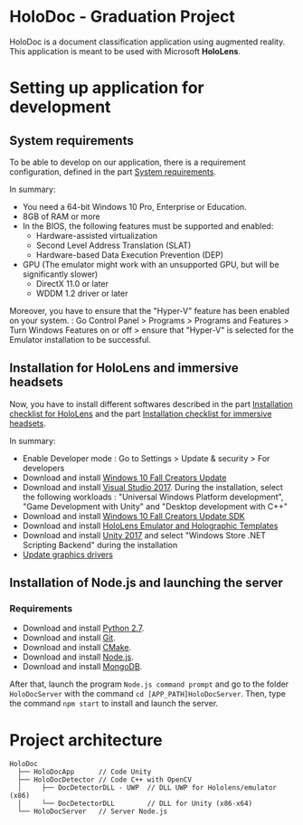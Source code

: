 # HoloDoc - Graduation Project

HoloDoc is a document classification application using augmented reality. This application is meant to be used with Microsoft **HoloLens**.

# Setting up application for development

## System requirements
To be able to develop on our application, there is a requirement configuration, defined in the part [System requirements](https://developer.microsoft.com/en-us/windows/mixed-reality/install_the_tools#system_requirements).

In summary:
 * You need a 64-bit Windows 10 Pro, Enterprise or Education.
 * 8GB of RAM or more
 * In the BIOS, the following features must be supported and enabled:
    * Hardware-assisted virtualization
    * Second Level Address Translation (SLAT)
    * Hardware-based Data Execution Prevention (DEP)
  * GPU (The emulator might work with an unsupported GPU, but will be significantly slower)
    * DirectX 11.0 or later
    * WDDM 1.2 driver or later

Moreover, you have to ensure that the "Hyper-V" feature has been enabled on your system. : Go Control Panel > Programs > Programs and Features > Turn Windows Features on or off > ensure that "Hyper-V" is selected for the Emulator installation to be successful.

## Installation for HoloLens and immersive headsets

Now, you have to install different softwares described in the part [Installation checklist for HoloLens](https://developer.microsoft.com/en-us/windows/mixed-reality/install_the_tools#installation_checklist_for_hololens) and the part [Installation checklist for immersive headsets](https://developer.microsoft.com/en-us/windows/mixed-reality/install_the_tools#installation_checklist_for_immersive_headsets).

In summary:
 * Enable Developer mode : Go to Settings > Update & security > For developers
 * Download and install [Windows 10 Fall Creators Update](https://www.microsoft.com/en-us/software-download/windows10)
 * Download and install [Visual Studio 2017](https://developer.microsoft.com/en-us/windows/downloads). During the installation, select the following workloads : "Universal Windows Platform development", "Game Development with Unity" and "Desktop development with C++"
 * Download and install [Windows 10 Fall Creators Update SDK](https://developer.microsoft.com/en-US/windows/downloads/windows-10-sdk)
 * Download and install [HoloLens Emulator and Holographic Templates](https://go.microsoft.com/fwlink/?linkid=852626)
 * Download and install [Unity 2017](https://store.unity.com/download) and select "Windows Store .NET Scripting Backend" during the installation
 * [Update graphics drivers](https://developer.microsoft.com/en-us/windows/mixed-reality/updating_your_gpu_driver)

## Installation of Node.js and launching the server

### Requirements
 * Download and install [Python 2.7](https://www.python.org/downloads/).
 * Download and install [Git](https://git-scm.com/downloads).
 * Download and install [CMake](https://cmake.org/download/).
 * Download and install [Node.js](https://nodejs.org/en/download/).
 * Download and install [MongoDB](https://docs.mongodb.com/manual/tutorial/install-mongodb-on-windows/#get-mongodb-community-edition).

After that, launch the program `Node.js command prompt` and go to the folder `HoloDocServer` with the command `cd [APP_PATH]HoloDocServer`. Then, type the command `npm start` to install and launch the server.

# Project architecture
```
HoloDoc
  ├── HoloDocApp      // Code Unity
  ├── HoloDocDetector // Code C++ with OpenCV
  │     ├── DocDetectorDLL - UWP  // DLL UWP for Hololens/emulator (x86)
  │     └── DocDetectorDLL        // DLL for Unity (x86-x64)
  └── HoloDocServer   // Server Node.js
```
